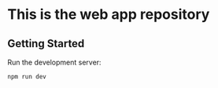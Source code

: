 # This is the web app repository
## Getting Started

Run the development server:

```bash
npm run dev